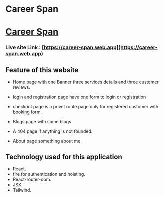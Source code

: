 # Career Span

# [Career Span](https://career-span.web.app)

### Live site Link : [https://career-span.web.app](https://career-span.web.app)

## Feature of this website

* Home page with one Banner three services details and three customer reviews.

* login and registration page have one form to login or registration

* checkout page is a privet route page only for registered customer with booking form.

* Blogs page with some blogs.

* A 404 page if anything is not founded.

* About page something about me.

## Technology used for this application

* React.
* fire for authentication and hoisting.
* React-router-dom.
* JSX.
* Tailwind.
